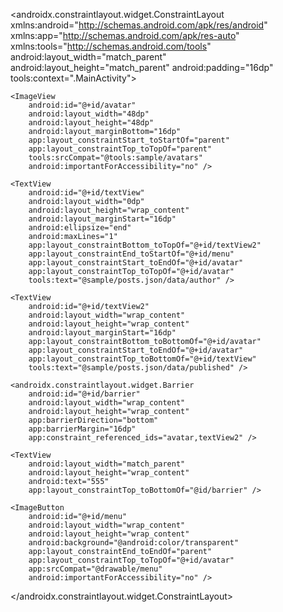 <?xml version="1.0" encoding="utf-8"?>
<androidx.constraintlayout.widget.ConstraintLayout xmlns:android="http://schemas.android.com/apk/res/android"
    xmlns:app="http://schemas.android.com/apk/res-auto"
    xmlns:tools="http://schemas.android.com/tools"
    android:layout_width="match_parent"
    android:layout_height="match_parent"
    android:padding="16dp"
    tools:context=".MainActivity">


    <ImageView
        android:id="@+id/avatar"
        android:layout_width="48dp"
        android:layout_height="48dp"
        android:layout_marginBottom="16dp"
        app:layout_constraintStart_toStartOf="parent"
        app:layout_constraintTop_toTopOf="parent"
        tools:srcCompat="@tools:sample/avatars"
        android:importantForAccessibility="no" />

    <TextView
        android:id="@+id/textView"
        android:layout_width="0dp"
        android:layout_height="wrap_content"
        android:layout_marginStart="16dp"
        android:ellipsize="end"
        android:maxLines="1"
        app:layout_constraintBottom_toTopOf="@+id/textView2"
        app:layout_constraintEnd_toStartOf="@+id/menu"
        app:layout_constraintStart_toEndOf="@+id/avatar"
        app:layout_constraintTop_toTopOf="@+id/avatar"
        tools:text="@sample/posts.json/data/author" />

    <TextView
        android:id="@+id/textView2"
        android:layout_width="wrap_content"
        android:layout_height="wrap_content"
        android:layout_marginStart="16dp"
        app:layout_constraintBottom_toBottomOf="@+id/avatar"
        app:layout_constraintStart_toEndOf="@+id/avatar"
        app:layout_constraintTop_toBottomOf="@+id/textView"
        tools:text="@sample/posts.json/data/published" />

    <androidx.constraintlayout.widget.Barrier
        android:id="@+id/barrier"
        android:layout_width="wrap_content"
        android:layout_height="wrap_content"
        app:barrierDirection="bottom"
        app:barrierMargin="16dp"
        app:constraint_referenced_ids="avatar,textView2" />

    <TextView
        android:layout_width="match_parent"
        android:layout_height="wrap_content"
        android:text="555"
        app:layout_constraintTop_toBottomOf="@id/barrier" />

    <ImageButton
        android:id="@+id/menu"
        android:layout_width="wrap_content"
        android:layout_height="wrap_content"
        android:background="@android:color/transparent"
        app:layout_constraintEnd_toEndOf="parent"
        app:layout_constraintTop_toTopOf="@+id/avatar"
        app:srcCompat="@drawable/menu"
        android:importantForAccessibility="no" />
</androidx.constraintlayout.widget.ConstraintLayout>

